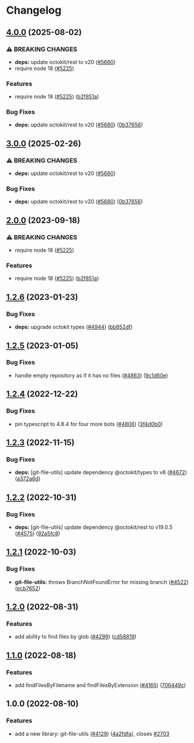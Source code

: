 # Changelog

## [4.0.0](https://github.com/RalphHightower/repo-automation-bots/compare/git-file-utils-v3.0.0...git-file-utils-v4.0.0) (2025-08-02)


### ⚠ BREAKING CHANGES

* **deps:** update octokit/rest to v20 ([#5680](https://github.com/RalphHightower/repo-automation-bots/issues/5680))
* require node 18 ([#5225](https://github.com/RalphHightower/repo-automation-bots/issues/5225))

### Features

* require node 18 ([#5225](https://github.com/RalphHightower/repo-automation-bots/issues/5225)) ([b2f851a](https://github.com/RalphHightower/repo-automation-bots/commit/b2f851a741d191719f2e3840b09e4230de9826f9))


### Bug Fixes

* **deps:** update octokit/rest to v20 ([#5680](https://github.com/RalphHightower/repo-automation-bots/issues/5680)) ([0b37656](https://github.com/RalphHightower/repo-automation-bots/commit/0b3765620e4e6240153484d0621db7ff8738d139))

## [3.0.0](https://github.com/googleapis/repo-automation-bots/compare/git-file-utils-v2.0.0...git-file-utils-v3.0.0) (2025-02-26)


### ⚠ BREAKING CHANGES

* **deps:** update octokit/rest to v20 ([#5680](https://github.com/googleapis/repo-automation-bots/issues/5680))

### Bug Fixes

* **deps:** update octokit/rest to v20 ([#5680](https://github.com/googleapis/repo-automation-bots/issues/5680)) ([0b37656](https://github.com/googleapis/repo-automation-bots/commit/0b3765620e4e6240153484d0621db7ff8738d139))

## [2.0.0](https://github.com/googleapis/repo-automation-bots/compare/git-file-utils-v1.2.6...git-file-utils-v2.0.0) (2023-09-18)


### ⚠ BREAKING CHANGES

* require node 18 ([#5225](https://github.com/googleapis/repo-automation-bots/issues/5225))

### Features

* require node 18 ([#5225](https://github.com/googleapis/repo-automation-bots/issues/5225)) ([b2f851a](https://github.com/googleapis/repo-automation-bots/commit/b2f851a741d191719f2e3840b09e4230de9826f9))

## [1.2.6](https://github.com/googleapis/repo-automation-bots/compare/git-file-utils-v1.2.5...git-file-utils-v1.2.6) (2023-01-23)


### Bug Fixes

* **deps:** upgrade octokit types ([#4944](https://github.com/googleapis/repo-automation-bots/issues/4944)) ([bb852df](https://github.com/googleapis/repo-automation-bots/commit/bb852dfe8b2161481426f5202a7ecf1669072972))

## [1.2.5](https://github.com/googleapis/repo-automation-bots/compare/git-file-utils-v1.2.4...git-file-utils-v1.2.5) (2023-01-05)


### Bug Fixes

* handle empty repository as if it has no files ([#4863](https://github.com/googleapis/repo-automation-bots/issues/4863)) ([9c1d60e](https://github.com/googleapis/repo-automation-bots/commit/9c1d60ef624f476f661be27f6697a7af42a01f6a))

## [1.2.4](https://github.com/googleapis/repo-automation-bots/compare/git-file-utils-v1.2.3...git-file-utils-v1.2.4) (2022-12-22)


### Bug Fixes

* pin typescript to 4.8.4 for four more bots ([#4806](https://github.com/googleapis/repo-automation-bots/issues/4806)) ([3f4d0b0](https://github.com/googleapis/repo-automation-bots/commit/3f4d0b03c14a80460d4269e174a3613454c7c530))

## [1.2.3](https://github.com/googleapis/repo-automation-bots/compare/git-file-utils-v1.2.2...git-file-utils-v1.2.3) (2022-11-15)


### Bug Fixes

* **deps:** [git-file-utils] update dependency @octokit/types to v8 ([#4672](https://github.com/googleapis/repo-automation-bots/issues/4672)) ([a372a6d](https://github.com/googleapis/repo-automation-bots/commit/a372a6d6cab9535c77d830bbf079ba7594ed1b3e))

## [1.2.2](https://github.com/googleapis/repo-automation-bots/compare/git-file-utils-v1.2.1...git-file-utils-v1.2.2) (2022-10-31)


### Bug Fixes

* **deps:** [git-file-utils] update dependency @octokit/rest to v19.0.5 ([#4575](https://github.com/googleapis/repo-automation-bots/issues/4575)) ([92a5fc8](https://github.com/googleapis/repo-automation-bots/commit/92a5fc8a8d4a677fa36a72026687dd0f252550a1))

## [1.2.1](https://github.com/googleapis/repo-automation-bots/compare/git-file-utils-v1.2.0...git-file-utils-v1.2.1) (2022-10-03)


### Bug Fixes

* **git-file-utils:** throws BranchNotFoundError for missing branch ([#4522](https://github.com/googleapis/repo-automation-bots/issues/4522)) ([ecb7652](https://github.com/googleapis/repo-automation-bots/commit/ecb76529ab04e6676b8fd21a671281597ddab8b2))

## [1.2.0](https://github.com/googleapis/repo-automation-bots/compare/git-file-utils-v1.1.0...git-file-utils-v1.2.0) (2022-08-31)


### Features

* add ability to find files by glob ([#4299](https://github.com/googleapis/repo-automation-bots/issues/4299)) ([cd58819](https://github.com/googleapis/repo-automation-bots/commit/cd588194e6b28d97632bca1215d6af03b07e3797))

## [1.1.0](https://github.com/googleapis/repo-automation-bots/compare/git-file-utils-v1.0.0...git-file-utils-v1.1.0) (2022-08-18)


### Features

* add findFilesByFilename and findFilesByExtension ([#4165](https://github.com/googleapis/repo-automation-bots/issues/4165)) ([706449c](https://github.com/googleapis/repo-automation-bots/commit/706449ce1a7294357c6e04bd67c064bd9723bf2d))

## 1.0.0 (2022-08-10)


### Features

* add a new library: git-file-utils ([#4129](https://github.com/googleapis/repo-automation-bots/issues/4129)) ([4a2fdfa](https://github.com/googleapis/repo-automation-bots/commit/4a2fdfa2156b11555963283fb036e4b510cd10ff)), closes [#2703](https://github.com/googleapis/repo-automation-bots/issues/2703)
